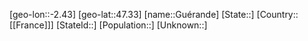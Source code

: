 ﻿---
location: [47.33,-2.43]
type: City
tags:
- geo/City


SpocWebEntityId: 30651
isDeleted: false
confidential: public

---
[geo-lon::-2.43]
[geo-lat::47.33]
[name::Guérande]
[State::]
[Country::[[France]]]
[StateId::]
[Population::]
[Unknown::]

